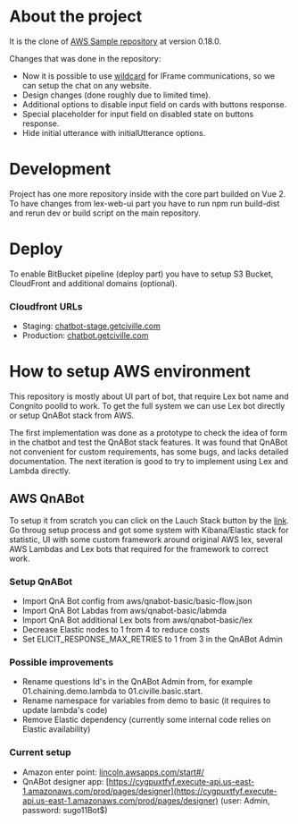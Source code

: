 # About the project
It is the clone of [AWS Sample repository](https://github.com/aws-samples/aws-lex-web-ui) at version 0.18.0.

Changes that was done in the repository:

* Now it is possible to use [wildcard](https://bitbucket.org/lincolnlabs/aws-lex-web-ui/src/bacf8f606c499c4c485826e0cd14eb4348495e48/src/website/index.html#lines-78) for IFrame communications, so we can setup the chat on any website.
* Design changes (done roughly due to limited time).
* Additional options to disable input field on cards with buttons response.
* Special placeholder for input field on disabled state on buttons response.
* Hide initial utterance with initialUtterance options.

# Development
Project has one more repository inside with the core part builded on Vue 2.
To have changes from lex-web-ui part you have to run npm run build-dist and rerun dev or build script on the main repository.

# Deploy
To enable BitBucket pipeline (deploy part) you have to setup S3 Bucket, CloudFront and additional domains (optional).

### Cloudfront URLs

* Staging: [chatbot-stage.getciville.com](https://chatbot-stage.getciville.com/)
* Production: [chatbot.getciville.com](https://chatbot.getciville.com/)

# How to setup AWS environment
This repository is mostly about UI part of bot, that require Lex bot name and Congnito poolId to work.
To get the full system we can use Lex bot directly or setup QnABot stack from AWS.

The first implementation was done as a prototype to check the idea of form in the chatbot and test the QnABot stack features.
It was found that QnABot not convenient for custom requirements, has some bugs, and lacks detailed documentation.
The next iteration is good to try to implement using Lex and Lambda directly.

## AWS QnABot
To setup it from scratch you can click on the Lauch Stack button by the [link](https://aws.amazon.com/ru/blogs/machine-learning/creating-a-question-and-answer-bot-with-amazon-lex-and-amazon-alexa/).
Go throug setup process and got some system with Kibana/Elastic stack for statistic, UI with some custom framework around original AWS lex, several AWS Lambdas and Lex bots that required for the framework to correct work.

### Setup QnABot

* Import QnA Bot config from aws/qnabot-basic/basic-flow.json
* Import QnA Bot Labdas from aws/qnabot-basic/labmda
* Import QnA Bot additional Lex bots from aws/qnabot-basic/lex
* Decrease Elastic nodes to 1 from 4 to reduce costs
* Set ELICIT_RESPONSE_MAX_RETRIES to 1 from 3 in the QnABot Admin

### Possible improvements

* Rename questions Id's in the QnABot Admin from, for example 01.chaining.demo.lambda to  01.civille.basic.start.
* Rename namespace for variables from demo to basic (it requires to update lambda's code)
* Remove Elastic dependency (currently some internal code relies on Elastic availability)

### Current setup

* Amazon enter point: [lincoln.awsapps.com/start#/](lincoln.awsapps.com/start#/)
* QnABot designer app: [https://cygpuxtfyf.execute-api.us-east-1.amazonaws.com/prod/pages/designer](https://cygpuxtfyf.execute-api.us-east-1.amazonaws.com/prod/pages/designer) (user: Admin, password: sugo11Bot$)
